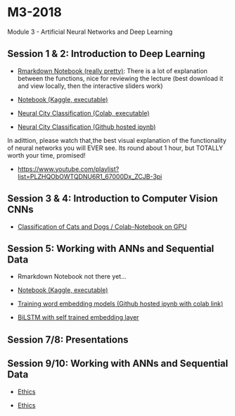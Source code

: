 # M3-2018
 Module 3 - Artificial Neural Networks and Deep Learning
 
 ## Session 1 & 2: Introduction to Deep Learning
  * [Rmarkdown Notebook (really pretty)](https://aaudk-my.sharepoint.com/:u:/g/personal/dsh_id_aau_dk/EZElFlVgaAlBiwdUBJrC6YcBlLlRUAvaa9tJenAcSD8gWg?e=GFqATq): There is a lot of explanation between the functions, nice for reviewing the lecture (best download it and view locally, then the interactive sliders work)
 
 * [Notebook (Kaggle, executable)](https://www.kaggle.com/danielhain/sds-2018-m3-1-introduction-to-deep-learning) 
 
 * [Neural City Classification (Colab, executable)](https://colab.research.google.com/drive/1MHq7vpmDs0CIbKA2GnjexmCRDB06Gx0y) 
 
 * [Neural City Classification (Github hosted ipynb)](http://nbviewer.jupyter.org/github/SDS-AAU/M3-2018/blob/master/notebooks/Neural_City_Predict.ipynb)
 
 
 In adittion, please watch that,the best visual explanation of the functionality of neural networks you will EVER see. Its round about 1 hour, but TOTALLY worth your time, promised!
 
 * https://www.youtube.com/playlist?list=PLZHQObOWTQDNU6R1_67000Dx_ZCJB-3pi
 
 ## Session 3 & 4: Introduction to Computer Vision CNNs
 
* [Classification of Cats and Dogs / Colab-Notebook on GPU](http://nbviewer.jupyter.org/github/SDS-AAU/M3-2018/blob/master/notebooks/cats%26dogs.ipynb) 

 ## Session 5: Working with ANNs and Sequential Data
 
  * Rmarkdown Notebook not there yet...
 * [Notebook (Kaggle, executable)](https://www.kaggle.com/danielhain/sds-2018-m3-5-working-with-sequential-data) 
 
 * [Training word embedding models (Github hosted ipynb with colab link)](http://nbviewer.jupyter.org/github/SDS-AAU/M3-2018/blob/master/notebooks/training_word2vec_text8.ipynb)
 
 
* [BiLSTM with self trained embedding layer](http://nbviewer.jupyter.org/github/SDS-AAU/M3-2018/blob/master/notebooks/Hatespeech_LSTM_SDS.ipynb) 

 ## Session 7/8: Presentations

 ## Session 9/10: Working with ANNs and Sequential Data

 * [Ethics](https://www.techatbloomberg.com/blog/time-data-ethics-conversations-dinner-table/)
 
 * [Ethics](https://medium.com/doteveryone/oaths-pledges-and-manifestos-a-master-list-of-ethical-tech-values-26e2672e161c) 

